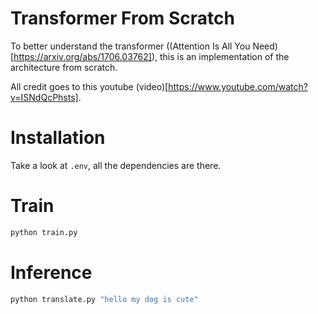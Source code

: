 # Transformer From Scratch

To better understand the transformer ((Attention Is All You Need)[https://arxiv.org/abs/1706.03762]), this is an implementation of the architecture from scratch.

All credit goes to this youtube (video)[https://www.youtube.com/watch?v=ISNdQcPhsts].

# Installation

Take a look at `.env`, all the dependencies are there.

# Train

```python
python train.py
```

# Inference

```python
python translate.py "hello my dog is cute"
```

